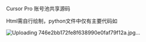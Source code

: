 Cursor Pro 账号池共享源码


Html需自行绘制，python文件中仅有主要代码如

![Uploading 746e2bb172fe8f638990e0faf79f12a.jpg…]()
